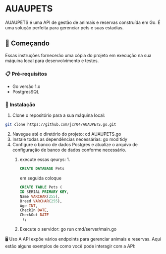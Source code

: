 # AUAUPETS

AUAUPETS é uma API de gestão de animais e reservas construída em Go. É uma solução perfeita para gerenciar pets e suas estadias.

## 🚀 Começando

Essas instruções fornecerão uma cópia do projeto em execução na sua máquina local para desenvolvimento e testes.

### 📋 Pré-requisitos

- Go versão 1.x
- PostgresSQL

### 🔧 Instalação

1. Clone o repositório para a sua máquina local:
```bash
git clone https://github.com/jcr04/AUAUPETS.go.git
```
2. Navegue até o diretório do projeto:
    cd AUAUPETS.go
3. Instale todas as dependências necessárias:
    go mod tidy
4. Configure o banco de dados Postgres e atualize o arquivo de configuração de banco de dados conforme necessário.
    1. execute essas qeurys:
        1. 
        ```sql
        CREATE DATABASE Pets
        ```
        em seguida coloque
        
        ```sql
        CREATE TABLE Pets (
        ID SERIAL PRIMARY KEY,
        Name VARCHAR(255),
        Breed VARCHAR(255),
        Age INT,
        CheckIn DATE,
        CheckOut DATE
         );
        ```
    2. Execute o servidor:
        go run cmd/server/main.go

🖥️ Uso
A API expõe vários endpoints para gerenciar animais e reservas. Aqui estão alguns exemplos de como você pode interagir com a API:
